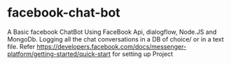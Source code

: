 # facebook-chat-bot

A Basic facebook ChatBot Using FaceBook Api, dialogflow, Node.JS and MongoDb. 
Logging all the chat conversations in a DB of choice/ or in a text file.
Refer https://developers.facebook.com/docs/messenger-platform/getting-started/quick-start for setting up Project
